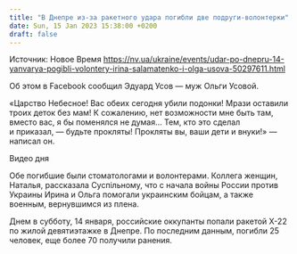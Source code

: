 ```yaml
---
title: "В Днепре из-за ракетного удара погибли две подруги-волонтерки"
date: Sun, 15 Jan 2023 15:38:00 +0200
draft: false
---
```

Источник: Новое Время https://nv.ua/ukraine/events/udar-po-dnepru-14-yanvarya-pogibli-volontery-irina-salamatenko-i-olga-usova-50297611.html


Об этом в Facebook сообщил Эдуард Усов — муж Ольги Усовой.

«Царство Небесное! Вас обеих сегодня убили подонки! Мрази оставили троих деток без мам! К сожалению, нет возможности мне быть там, вместо вас, я бы поменялся не думая… Тем, кто это сделал и приказал, — будьте прокляты! Прокляты вы, ваши дети и внуки!» — написал он.

 Видео дня   

Обе погибшие были стоматологами и волонтерами. Коллега женщин, Наталья, рассказала Суспільному, что с начала войны России против Украины Ирина и Ольга помогали украинским бойцам, а также военным, вернувшимся из плена.

Днем в субботу, 14 января, российские оккупанты попали ракетой X-22 по жилой девятиэтажке в Днепре. По последним данным, погибли 25 человек, еще более 70 получили ранения.
